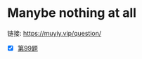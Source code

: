 # Manybe nothing at all

链接: https://muyiy.vip/question/

- [x] [第99题](https://github.com/lewenweijia/notes/issues/1)

